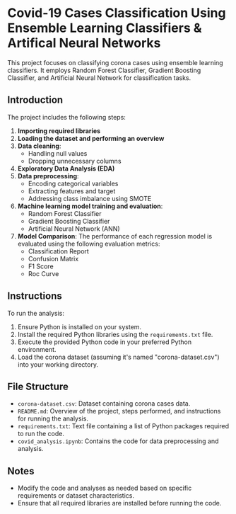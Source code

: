 # Covid-19 Cases Classification Using Ensemble Learning Classifiers & Artifical Neural Networks

This project focuses on classifying corona cases using ensemble learning classifiers. It employs Random Forest Classifier, Gradient Boosting Classifier, and Artificial Neural Network for classification tasks.

## Introduction

The project includes the following steps:

1. **Importing required libraries**
2. **Loading the dataset and performing an overview**
3. **Data cleaning**:
   - Handling null values
   - Dropping unnecessary columns
4. **Exploratory Data Analysis (EDA)**
5. **Data preprocessing**:
   - Encoding categorical variables
   - Extracting features and target
   - Addressing class imbalance using SMOTE
6. **Machine learning model training and evaluation**:
   - Random Forest Classifier
   - Gradient Boosting Classifier
   - Artificial Neural Network (ANN)
7. **Model Comparison**: The performance of each regression model is evaluated using the following evaluation metrics:
    - Classification Report 
    - Confusion Matrix 
    - F1 Score
    - Roc Curve

## Instructions

To run the analysis:

1. Ensure Python is installed on your system.
2. Install the required Python libraries using the `requirements.txt` file.
3. Execute the provided Python code in your preferred Python environment.
4. Load the corona dataset (assuming it's named "corona-dataset.csv") into your working directory.

## File Structure

- `corona-dataset.csv`: Dataset containing corona cases data.
- `README.md`: Overview of the project, steps performed, and instructions for running the analysis.
- `requirements.txt`: Text file containing a list of Python packages required to run the code.
- `covid_analysis.ipynb`: Contains the code for data preprocessing and analysis.

## Notes

- Modify the code and analyses as needed based on specific requirements or dataset characteristics.
- Ensure that all required libraries are installed before running the code.
